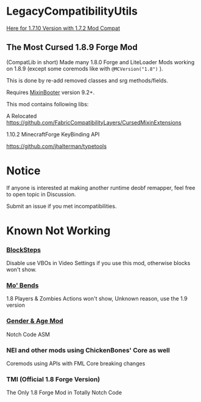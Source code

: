 # LegacyCompatibilityUtils

[Here for 1.7.10 Version with 1.7.2 Mod Compat](https://github.com/HowardZHY/LegacyCompatibilityUtils-1.7.10)

## The Most Cursed 1.8.9 Forge Mod

(CompatLib in short) Made many 1.8.0 Forge and LiteLoader Mods working on 1.8.9 (except some coremods like with `@MCVersion("1.8")` ).

This is done by re-add removed classes and srg methods/fields.

Requires [MixinBooter](https://github.com/CleanroomMC/MixinBooter) version 9.2+.

This mod contains following libs:

A Relocated https://github.com/FabricCompatibilityLayers/CursedMixinExtensions

1.10.2 MinecraftForge KeyBinding API

https://github.com/jhalterman/typetools

# Notice

If anyone is interested at making another runtime deobf remapper, feel free to open topic in Discussion.

Submit an issue if you met incompatibilities.

# Known Not Working

### [BlockSteps](https://www.curseforge.com/minecraft/mc-mods/blocksteps)

Disable use VBOs in Video Settings if you use this mod, otherwise blocks won't show.

### [Mo' Bends](https://www.curseforge.com/minecraft/mc-mods/mo-bends)

1.8 Players & Zombies Actions won't show, Unknown reason, use the 1.9 version

### [Gender & Age Mod](https://www.curseforge.com/minecraft/mc-mods/gender)

Notch Code ASM

### NEI and other mods using ChickenBones' Core as well

Coremods using APIs with FML Core breaking changes

### TMI (Official 1.8 Forge Version)

The Only 1.8 Forge Mod in Totally Notch Code
